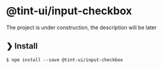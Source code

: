 # @tint-ui/input-checkbox

The project is under construction, the description will be later

## ❯ Install

```
$ npm install --save @tint-ui/input-checkbox
```
